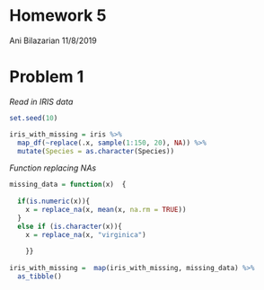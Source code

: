 Homework 5
================
Ani Bilazarian
11/8/2019

# Problem 1

*Read in IRIS data*

``` r
set.seed(10)

iris_with_missing = iris %>% 
  map_df(~replace(.x, sample(1:150, 20), NA)) %>%
  mutate(Species = as.character(Species))
```

*Function replacing NAs*

``` r
missing_data = function(x)  {
  
  if(is.numeric(x)){
    x = replace_na(x, mean(x, na.rm = TRUE))
  } 
  else if (is.character(x)){
    x = replace_na(x, "virginica")
  
    }}
  
iris_with_missing =  map(iris_with_missing, missing_data) %>% 
  as_tibble()
```
